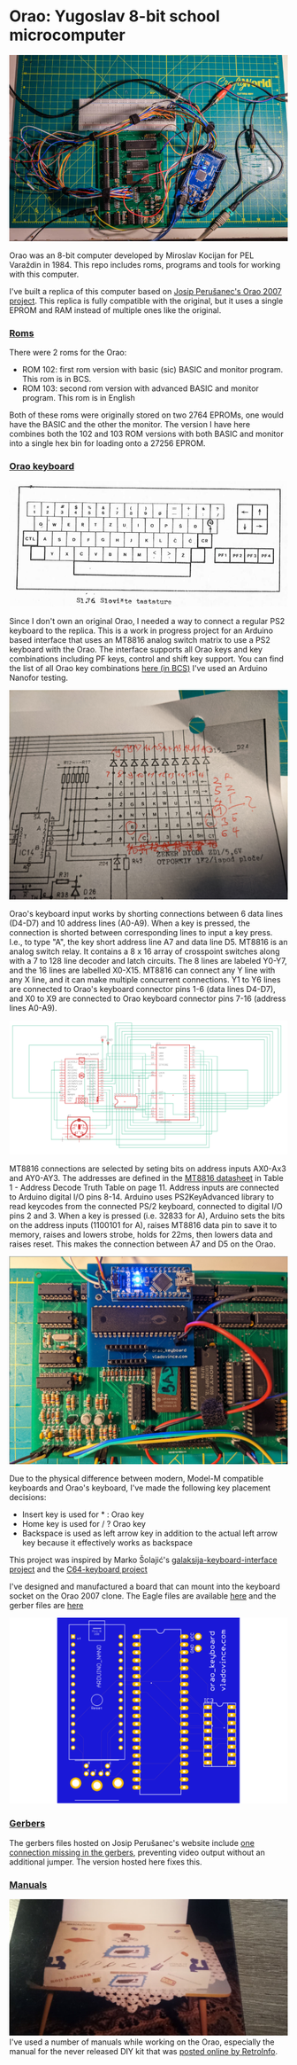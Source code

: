 Orao: Yugoslav 8-bit school microcomputer
=====================================
![logo](/imgs/orao2007.jpg)

Orao was an 8-bit computer developed by Miroslav Kocijan for PEL Varaždin in 1984. This repo includes roms, programs and tools for working with this computer. 

I've built a replica of this computer based on [Josip Perušanec's Orao 2007 project](http://www.deltasoft.com.hr/projects/orao2007.php?title=Orao%202007). This replica is fully compatible with the original, but it uses a single EPROM and RAM instead of multiple ones like the original.

### [Roms](https://github.com/mejs/orao/tree/master/roms)
There were 2 roms for the Orao:
* ROM 102: first rom version with basic (sic) BASIC and monitor program. This rom is in BCS.
* ROM 103: second rom version with advanced BASIC and monitor program. This rom is in English

Both of these roms were originally stored on two 2764 EPROMs, one would have the BASIC and the other the monitor. The version I have here combines both the 102 and 103 ROM versions with both BASIC and monitor into a single hex bin for loading onto a 27256 EPROM.

### [Orao keyboard](https://github.com/mejs/orao/tree/master/orao_keyboard)
![keyboard](/imgs/keyboard.png)

Since I don't own an original Orao, I needed a way to connect a regular PS2 keyboard to the replica. This is a work in progress project for an Arduino based interface that uses an MT8816 analog switch matrix to use a PS2 keyboard with the Orao. The interface supports all Orao keys and key combinations including PF keys, control and shift key support. You can find the list of all Orao key combinations [here (in BCS)](https://github.com/mejs/orao/tree/master/orao_keyboard/combinations.png) I've used an Arduino Nanofor testing.

![kbdschematics](/imgs/kbdschematics.jpeg)

Orao's keyboard input works by shorting connections between 6 data lines (D4-D7) and 10 address lines (A0-A9). When a key is pressed, the connection is shorted between corresponding lines to input a key press. I.e., to type "A", the key short address line A7 and data line D5. MT8816 is an analog switch relay. It contains a 8 x 16 array of crosspoint switches along with a 7 to 128 line decoder and latch circuits. The 8 lines are labeled Y0-Y7, and the 16 lines are labelled X0-X15. MT8816 can connect any Y line with any X line, and it can make multiple concurrent connections. Y1 to Y6 lines are connected to Orao's keyboard connector pins 1-6 (data lines D4-D7), and X0 to X9 are connected to Orao keyboard connector pins 7-16 (address lines A0-A9).

![kbdschematics](/imgs/kbdsch.png)

MT8816 connections are selected by seting bits on address inputs AX0-Ax3 and AY0-AY3. The addresses are defined in the [MT8816 datasheet](https://github.com/mejs/orao/tree/master/orao_keyboard/MT8816-datasheet.pdf) in Table 1 - Address Decode Truth Table on page 11. Address inputs are connected to Arduino digital I/O pins 8-14. Arduino uses PS2KeyAdvanced library to read keycodes from the connected PS/2 keyboard, connected to digital I/O pins 2 and 3. When a key is pressed (i.e. 32833 for A), Arduino sets the bits on the address inputs (1100101 for A), raises MT8816 data pin to save it to memory, raises and lowers strobe, holds for 22ms, then lowers data and raises reset. This makes the connection between A7 and D5 on the Orao.

![orao_keyboard](/imgs/orao_keyboard.png)


Due to the physical difference between modern, Model-M compatible keyboards and Orao's keyboard, I've made the following key placement decisions:

* Insert key is used for * : Orao key
* Home key is used for / ? Orao key
* Backspace is used as left arrow key in addition to the actual left arrow key because it effectively works as backspace

This project was inspired by Marko Šolajić's [galaksija-keyboard-interface project](https://github.com/msolajic/galaksija-keyboard-interface) and the [C64-keyboard project](https://github.com/Hartland/C64-Keyboard)

I've designed and manufactured a board that can mount into the keyboard socket on the Orao 2007 clone. The Eagle files are available [here](https://github.com/mejs/orao/tree/master/orao_keyboard/eagle) and the gerber files are [here](https://github.com/mejs/orao/tree/master/orao_keyboard/gerbers)

![orao_keyboard-routed](/imgs/orao-keyboard-routed.png)

### [Gerbers](https://github.com/mejs/orao/tree/master/schematics)

The gerbers files hosted on Josip Perušanec's website include [one connection missing in the gerbers](https://twitter.com/mejs/status/1338876219308322817), preventing video output without an additional jumper. The version hosted here fixes this.

### [Manuals](https://github.com/mejs/orao/tree/master/manuals)
![keyboard](/imgs/kit.jpg)
I've used a number of manuals while working on the Orao, especially the manual for the never released DIY kit that was [posted online by RetroInfo](https://retroinfo.hr/dvije-knjige-za-pel-orao/). 
